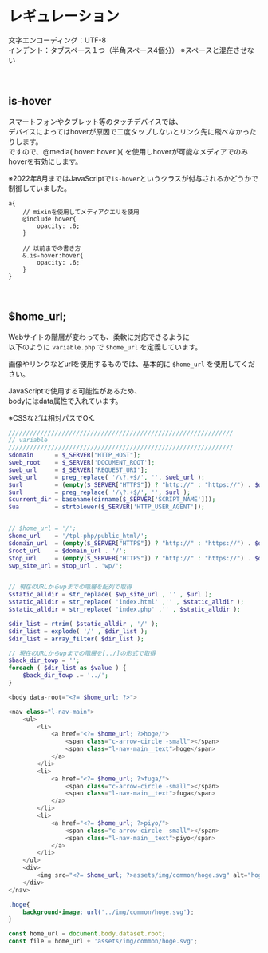 # レギュレーション

文字エンコーディング：UTF-8  
インデント：タブスペース１つ（半角スペース4個分） ※スペースと混在させない


<br>

## is-hover

スマートフォンやタブレット等のタッチデバイスでは、  
デバイスによってはhoverが原因で二度タップしないとリンク先に飛べなかったりします。  
ですので、@media( hover: hover ){ を使用しhoverが可能なメディアでのみhoverを有効にします。

※2022年8月まではJavaScriptで`is-hover`というクラスが付与されるかどうかで制御していました。

```
a{
	// mixinを使用してメディアクエリを使用
	@include hover{
		opacity: .6;
	}
	
	// 以前までの書き方
	&.is-hover:hover{
		opacity: .6;
	}
}
```


<br>

## $home_url;

Webサイトの階層が変わっても、柔軟に対応できるように  
以下のように `variable.php` で `$home_url` を定義しています。  

画像やリンクなどurlを使用するものでは、基本的に `$home_url` を使用してください。  
  
JavaScriptで使用する可能性があるため、  
bodyにはdata属性で入れています。  
  
※CSSなどは相対パスでOK.


```php
///////////////////////////////////////////////////////////////
// variable
///////////////////////////////////////////////////////////////
$domain      = $_SERVER["HTTP_HOST"];
$web_root    = $_SERVER['DOCUMENT_ROOT'];
$web_url     = $_SERVER['REQUEST_URI'];
$web_url     = preg_replace( '/\?.+$/', '', $web_url );
$url         = (empty($_SERVER["HTTPS"]) ? "http://" : "https://") . $domain . $web_url;
$url         = preg_replace( '/\?.+$/', '', $url );
$current_dir = basename(dirname($_SERVER['SCRIPT_NAME']));
$ua          = strtolower($_SERVER['HTTP_USER_AGENT']);


// $home_url = '/';
$home_url    = '/tpl-php/public_html/';
$domain_url  = (empty($_SERVER["HTTPS"]) ? "http://" : "https://") . $domain;
$root_url    = $domain_url . '/';
$top_url     = (empty($_SERVER["HTTPS"]) ? "http://" : "https://") . $domain . $home_url;
$wp_site_url = $top_url . 'wp/';


// 現在のURLからwpまでの階層を配列で取得
$static_alldir = str_replace( $wp_site_url , '' , $url );
$static_alldir = str_replace( 'index.html' ,'' , $static_alldir );
$static_alldir = str_replace( 'index.php' ,'' , $static_alldir );

$dir_list = rtrim( $static_alldir , '/' );
$dir_list = explode( '/' , $dir_list );
$dir_list = array_filter( $dir_list );

// 現在のURLからwpまでの階層を[../]の形式で取得
$back_dir_towp = '';
foreach ( $dir_list as $value ) {
	$back_dir_towp .= '../';
}
```
```php
<body data-root="<?= $home_url; ?>">
```
```php
<nav class="l-nav-main">
	<ul>
		<li>
			<a href="<?= $home_url; ?>hoge/">
				<span class="c-arrow-circle -small"></span>
				<span class="l-nav-main__text">hoge</span>
			</a>
		</li>
		<li>
			<a href="<?= $home_url; ?>fuga/">
				<span class="c-arrow-circle -small"></span>
				<span class="l-nav-main__text">fuga</span>
			</a>
		</li>
		<li>
			<a href="<?= $home_url; ?>piyo/">
				<span class="c-arrow-circle -small"></span>
				<span class="l-nav-main__text">piyo</span>
			</a>
		</li>
	</ul>
	<div>
		<img src="<?= $home_url; ?>assets/img/common/hoge.svg" alt="hoge">
	</div>
</nav>
```
```css
.hoge{
	background-image: url('../img/common/hoge.svg');
}
```
```javascript
const home_url = document.body.dataset.root;
const file = home_url + 'assets/img/common/hoge.svg';
```
